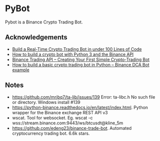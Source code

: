 # PyBot
Pybot is a Binance Crypto Trading Bot.


## Acknowledgements

 - [Build a Real-Time Crypto Trading Bot in under 100 Lines of Code](https://www.youtube.com/watch?v=GdlFhF6gjKo)
 - [How to build a crypto bot with Python 3 and the Binance API](https://dev.to/nicolasbonnici/how-to-build-a-crypto-bot-with-python-3-and-the-binance-api-part-1-1864)
 - [Binance Trading API – Creating Your First Simple Crypto-Trading Bot](https://blog.finxter.com/binance-api-trading-bot/)
 - [How to build a basic crypto trading bot in Python – Binance DCA Bot example](https://www.cryptomaton.org/2022/03/15/how-to-build-a-basic-crypto-trading-bot-in-python-binance-dca-bot-example/)

   
## Notes
- https://github.com/mrjbq7/ta-lib/issues/139  Error: ta-libc.h No such file or directory. Windows install #139
- https://python-binance.readthedocs.io/en/latest/index.html. Python wrapper for the Binance exchange REST API v3
- wscat. Tool for websocket. Eg. wscat -c wss://stream.binance.com:9443/ws/btcusdt@kline_5m
- https://github.com/edeng23/binance-trade-bot. Automated cryptocurrency trading bot. 6.6k stars.

